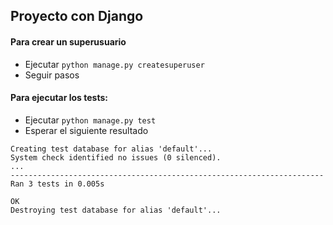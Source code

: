 ## Proyecto con Django

#### Para crear un superusuario
- Ejecutar `python manage.py createsuperuser`
- Seguir pasos

#### Para ejecutar los tests:
- Ejecutar `python manage.py test`
- Esperar el siguiente resultado

```
Creating test database for alias 'default'...
System check identified no issues (0 silenced).
...
----------------------------------------------------------------------
Ran 3 tests in 0.005s

OK
Destroying test database for alias 'default'...
```


